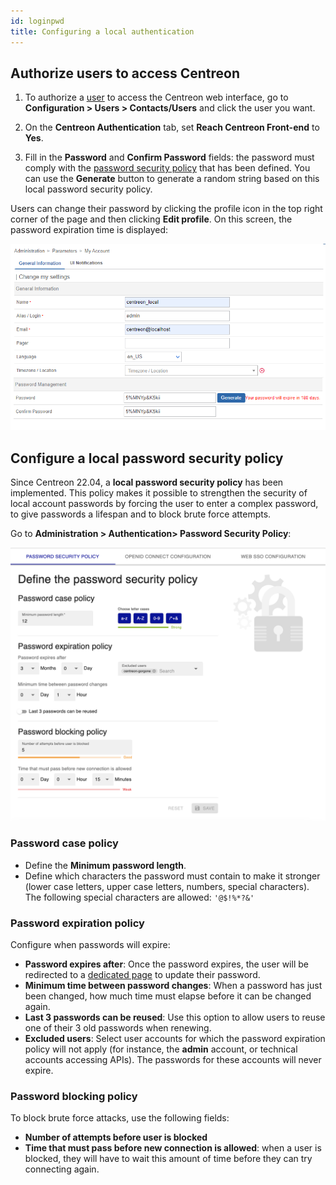 ```yaml
---
id: loginpwd
title: Configuring a local authentication
---
```


## Authorize users to access Centreon

1. To authorize a [user](../monitoring/basic-objects/contacts.md) to access the Centreon web interface, go to
**Configuration > Users > Contacts/Users** and click the user you want.

2. On the **Centreon Authentication** tab, set **Reach Centreon Front-end** to **Yes**.

3. Fill in the **Password** and
**Confirm Password** fields: the password must comply with the [password security policy](#configure-a-local-password-security-policy) that has been defined. You can use the **Generate** button to generate a random string based on this
local password security policy.

Users can change their password by clicking the profile icon in the top right corner of the page and then clicking **Edit profile**.
On this screen, the password expiration time is displayed:

![image](../assets/administration/password_expiration.png)

## Configure a local password security policy

Since Centreon 22.04, a **local password security policy** has been implemented.
This policy makes it possible to strengthen the security of local account passwords by forcing the user to enter a
complex password, to give passwords a lifespan and to block brute force attempts.

Go to **Administration > Authentication> Password Security Policy**:

![image](../assets/administration/local-configuration.png)

### Password case policy

- Define the **Minimum password length**.
- Define which characters the password must contain to make it stronger (lower case letters, upper case letters, numbers, special characters). The following special characters are allowed: `'@$!%*?&'`

### Password expiration policy

Configure when passwords will expire:

- **Password expires after**: Once the password expires, the user will be redirected to a
  [dedicated page](../getting-started/interface.md#reset-your-password-when-expired) to update their password.
- **Minimum time between password changes**: When a password has just been changed, how much time must elapse before it can be changed again.
- **Last 3 passwords can be reused**: Use this option to allow users to reuse one of their 3 old passwords when renewing.
- **Excluded users**: Select user accounts for which the password expiration policy will not apply (for instance, the **admin** account, or technical accounts accessing APIs). The passwords for these accounts will never expire.

### Password blocking policy

To block brute force attacks, use the following fields:
- **Number of attempts before user is blocked** 
- **Time that must pass before new connection is allowed**: when a user is blocked, they will have to wait this amount of time before they can try connecting again.
